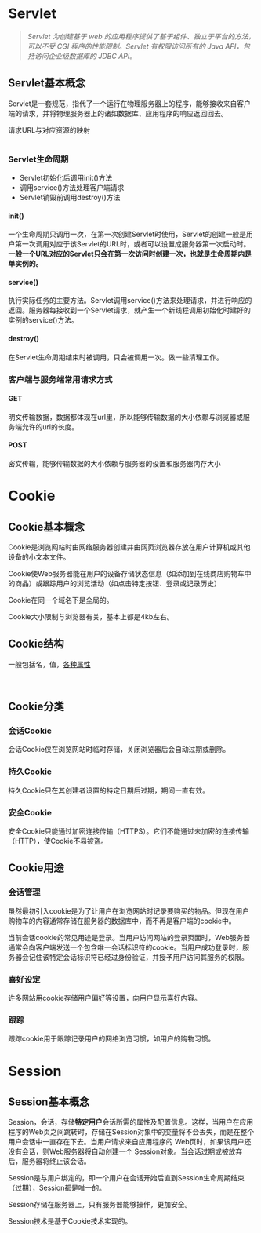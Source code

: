 # Servlet

> *Servlet 为创建基于 web 的应用程序提供了基于组件、独立于平台的方法，可以不受 CGI 程序的性能限制。Servlet 有权限访问所有的 Java API，包括访问企业级数据库的 JDBC API。* 

## Servlet基本概念

Servlet是一套规范，指代了一个运行在物理服务器上的程序，能够接收来自客户端的请求，并将物理服务器上的诸如数据库、应用程序的响应返回回去。

请求URL与对应资源的映射

<img :src="$withBase='/img/servlet-1.png'" class="align-center" />

### Servlet生命周期

- Servlet初始化后调用init()方法
- 调用service()方法处理客户端请求
- Servlet销毁前调用destroy()方法

#### init()

一个生命周期只调用一次，在第一次创建Servlet时使用，Servlet的创建一般是用户第一次调用对应于该Servlet的URL时，或者可以设置成服务器第一次启动时。**一般一个URL对应的Servlet只会在第一次访问时创建一次，也就是生命周期内是单实例的。** 

#### service()

执行实际任务的主要方法。Servlet调用service()方法来处理请求，并进行响应的返回。服务器每接收到一个Servlet请求，就产生一个新线程调用初始化时建好的实例的service()方法。

#### destroy()

在Servlet生命周期结束时被调用，只会被调用一次。做一些清理工作。

### 客户端与服务端常用请求方式

#### GET

明文传输数据，数据都体现在url里，所以能够传输数据的大小依赖与浏览器或服务端允许的url的长度。

#### POST

密文传输，能够传输数据的大小依赖与服务器的设置和服务器内存大小

# Cookie

## Cookie基本概念

Cookie是浏览网站时由网络服务器创建并由网页浏览器存放在用户计算机或其他设备的小文本文件。

Cookie使Web服务器能在用户的设备存储状态信息（如添加到在线商店购物车中的商品）或跟踪用户的浏览活动（如点击特定按钮、登录或记录历史）

Cookie在同一个域名下是全局的。

Cookie大小限制与浏览器有关，基本上都是4kb左右。

## Cookie结构

一般包括名，值，[各种属性](https://zh.wikipedia.org/zh-hans/Cookie)

<img :src="$withBase='/img/cookie-1.png'" class="align-center" />

<img :src="$withBase='/img/cookie-2.png'" class="align-center" />

## Cookie分类

### 会话Cookie

会话Cookie仅在浏览网站时临时存储，关闭浏览器后会自动过期或删除。

### 持久Cookie

持久Cookie只在其创建者设置的特定日期后过期，期间一直有效。

### 安全Cookie

安全Cookie只能通过加密连接传输（HTTPS）。它们不能通过未加密的连接传输（HTTP），使Cookie不易被盗。

## Cookie用途

### 会话管理

虽然最初引入cookie是为了让用户在浏览网站时记录要购买的物品。但现在用户购物车的内容通常存储在服务器的数据库中，而不再是客户端的cookie中。

当前会话cookie的常见用途是登录。当用户访问网站的登录页面时，Web服务器通常会向客户端发送一个包含唯一会话标识符的cookie。当用户成功登录时，服务器会记住该特定会话标识符已经过身份验证，并授予用户访问其服务的权限。

### 喜好设定

许多网站用cookie存储用户偏好等设置，向用户显示喜好内容。

### 跟踪

跟踪cookie用于跟踪记录用户的网络浏览习惯，如用户的购物习惯。

# Session

## Session基本概念

Session，会话，存储**特定用户**会话所需的属性及配置信息。这样，当用户在应用程序的Web页之间跳转时，存储在Session对象中的变量将不会丢失，而是在整个用户会话中一直存在下去。当用户请求来自应用程序的 Web页时，如果该用户还没有会话，则Web服务器将自动创建一个 Session对象。当会话过期或被放弃后，服务器将终止该会话。

Session是与用户绑定的，即一个用户在会话开始后直到Session生命周期结束（过期），Session都是唯一的。

Session存储在服务器上，只有服务器能够操作，更加安全。

Session技术是基于Cookie技术实现的。

<img :src="$withBase='/img/session-1.png'" class="align-center" />

